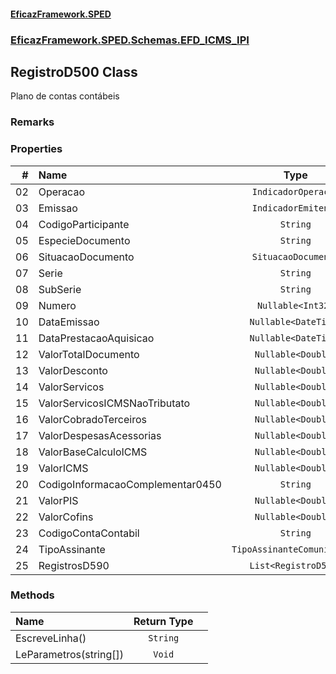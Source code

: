#### [EficazFramework.SPED](EficazFrameworkSPED.md 'EficazFramework SPED')
### [EficazFramework.SPED.Schemas.EFD_ICMS_IPI](EficazFramework.SPED.Schemas.EFD_ICMS_IPI.md 'EficazFramework.SPED.Schemas.EFD_ICMS_IPI')

## RegistroD500 Class

Plano de contas contábeis

### Remarks
### Properties

| # | Name | Type | |
| ---: | :--- | :---: | :--- |
| 02 | Operacao | `IndicadorOperacao` |  |
| 03 | Emissao | `IndicadorEmitente` |  |
| 04 | CodigoParticipante | `String` |  |
| 05 | EspecieDocumento | `String` |  |
| 06 | SituacaoDocumento | `SituacaoDocumento` |  |
| 07 | Serie | `String` |  |
| 08 | SubSerie | `String` |  |
| 09 | Numero | `Nullable<Int32>` |  |
| 10 | DataEmissao | `Nullable<DateTime>` |  |
| 11 | DataPrestacaoAquisicao | `Nullable<DateTime>` |  |
| 12 | ValorTotalDocumento | `Nullable<Double>` |  |
| 13 | ValorDesconto | `Nullable<Double>` |  |
| 14 | ValorServicos | `Nullable<Double>` |  |
| 15 | ValorServicosICMSNaoTributato | `Nullable<Double>` |  |
| 16 | ValorCobradoTerceiros | `Nullable<Double>` |  |
| 17 | ValorDespesasAcessorias | `Nullable<Double>` |  |
| 18 | ValorBaseCalculoICMS | `Nullable<Double>` |  |
| 19 | ValorICMS | `Nullable<Double>` |  |
| 20 | CodigoInformacaoComplementar0450 | `String` |  |
| 21 | ValorPIS | `Nullable<Double>` |  |
| 22 | ValorCofins | `Nullable<Double>` |  |
| 23 | CodigoContaContabil | `String` |  |
| 24 | TipoAssinante | `TipoAssinanteComunincacao` |  |
| 25 | RegistrosD590 | `List<RegistroD590>` |  |
### Methods

| Name | Return Type | |
| :--- | :---: | :--- |
| EscreveLinha() | `String` |  |
| LeParametros(string[]) | `Void` |  |
